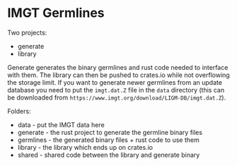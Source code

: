 # IMGT Germlines

Two projects:
* generate 
* library

Generate generates the binary germlines and rust code needed to interface with them. The library can then be pushed to crates.io while not overflowing the storage limit. If you want to generate newer germlines from an update database you need to put the `imgt.dat.Z` file in the `data` directory (this can be downloaded from `https://www.imgt.org/download/LIGM-DB/imgt.dat.Z`).

Folders:
* data - put the IMGT data here
* generate - the rust project to generate the germline binary files
* germlines - the generated binary files + rust code to use them
* library - the library which ends up on crates.io
* shared - shared code between the library and generate binary